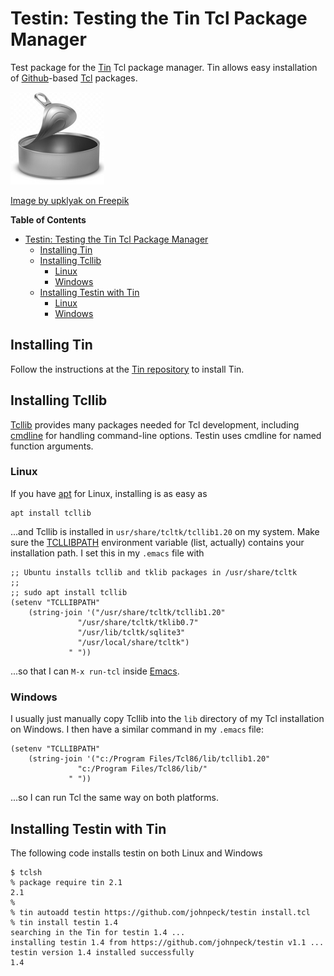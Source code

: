 # Testin: Testing the Tin Tcl Package Manager #

Test package for the [Tin](https://github.com/ambaker1/Tin) Tcl
package manager.  Tin allows easy installation of
[Github](https://github.com/)-based [Tcl](https://www.tcl.tk/about/language.html) packages.

![Tin can](img/tin_can_150.png)

[Image by upklyak on Freepik](https://www.freepik.com/author/upklyak)

<!-- markdown-toc start - Don't edit this section. Run M-x markdown-toc-refresh-toc -->
**Table of Contents**

- [Testin: Testing the Tin Tcl Package Manager](#testin-testing-the-tin-tcl-package-manager)
    - [Installing Tin](#installing-tin)
    - [Installing Tcllib](#installing-tcllib)
        - [Linux](#linux)
        - [Windows](#windows)
    - [Installing Testin with Tin](#installing-testin-with-tin)
        - [Linux](#linux-1)
        - [Windows](#windows-1)

<!-- markdown-toc end -->


## Installing Tin ##

Follow the instructions at the [Tin repository](https://github.com/ambaker1/Tin) to install Tin.

## Installing Tcllib ##

[Tcllib](https://www.tcl.tk/software/tcllib/) provides many packages needed for Tcl development, including [cmdline](https://core.tcl-lang.org/tcllib/doc/trunk/embedded/md/tcllib/files/modules/cmdline/cmdline.md) for handling command-line options.  Testin uses cmdline for named function arguments.

### Linux ###

If you have [apt](https://ubuntu.com/server/docs/package-management) for Linux, installing is as easy as

```
apt install tcllib
```

...and Tcllib is installed in `usr/share/tcltk/tcllib1.20` on my system.  Make sure the [TCLLIBPATH](https://wiki.tcl-lang.org/page/TCLLIBPATH) environment variable (list, actually) contains your installation path.  I set this in my `.emacs` file with

```
;; Ubuntu installs tcllib and tklib packages in /usr/share/tcltk
;;
;; sudo apt install tcllib
(setenv "TCLLIBPATH"
	(string-join '("/usr/share/tcltk/tcllib1.20"
		       "/usr/share/tcltk/tklib0.7"
		       "/usr/lib/tcltk/sqlite3"
		       "/usr/local/share/tcltk")
		     " "))
```

...so that I can `M-x run-tcl` inside [Emacs](https://www.gnu.org/software/emacs/).

### Windows ###

I usually just manually copy Tcllib into the `lib` directory of my Tcl installation on Windows.  I then have a similar command in my `.emacs` file:

```
(setenv "TCLLIBPATH"
	(string-join '("c:/Program Files/Tcl86/lib/tcllib1.20"
		       "c:/Program Files/Tcl86/lib/"
		     " "))
```

...so I can run Tcl the same way on both platforms.

## Installing Testin with Tin

The following code installs testin on both Linux and Windows

```
$ tclsh
% package require tin 2.1
2.1
%
% tin autoadd testin https://github.com/johnpeck/testin install.tcl
% tin install testin 1.4
searching in the Tin for testin 1.4 ...
installing testin 1.4 from https://github.com/johnpeck/testin v1.1 ...
testin version 1.4 installed successfully
1.4
```


